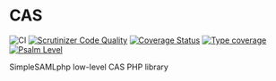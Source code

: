 # CAS

![CI](https://github.com/simplesamlphp/cas/workflows/CI/badge.svg?branch=master)
[![Scrutinizer Code Quality](https://scrutinizer-ci.com/g/simplesamlphp/cas/badges/quality-score.png?b=master)](https://scrutinizer-ci.com/g/simplesamlphp/cas/?branch=master)
[![Coverage Status](https://codecov.io/gh/simplesamlphp/cas/branch/master/graph/badge.svg)](https://codecov.io/gh/simplesamlphp/cas)
[![Type coverage](https://shepherd.dev/github/simplesamlphp/cas/coverage.svg)](https://shepherd.dev/github/simplesamlphp/cas)
[![Psalm Level](https://shepherd.dev/github/simplesamlphp/cas/level.svg)](https://shepherd.dev/github/simplesamlphp/cas)

SimpleSAMLphp low-level CAS PHP library
